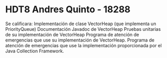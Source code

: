 # HDT8 Andres Quinto - 18288
Se calificara:
Implementación de clase VectorHeap (que implementa un PriorityQueue)
Documentación Javadoc de VectorHeap
Pruebas unitarias de su implementación de VectorHeap
Programa   de   atención   de   emergencias   que   use   su   implementación   de VectorHeap.
Programa de atención de emergencias que use la implementación proporcionada  por el Java Collection Framework.
